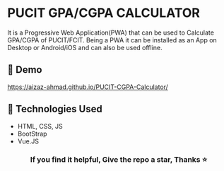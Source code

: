 <h1>PUCIT GPA/CGPA CALCULATOR</h1>
<p>It is a Progressive Web Application(PWA) that can be used to Calculate GPA/CGPA of PUCIT/FCIT. Being a PWA it can be installed as an App on Desktop or Android/iOS and can also be used offline.</p>
<h2>📼 Demo</h2>
<a href="https://aizaz-ahmad.github.io/PUCIT-CGPA-Calculator/">https://aizaz-ahmad.github.io/PUCIT-CGPA-Calculator/</a>
<h2>🧰 Technologies Used</h2>
<ul>
    <li>HTML, CSS, JS</li>
    <li>BootStrap</li>
    <li>Vue.JS</li>
</ul>
<h3 style="text-align:center;">If you find it helpful, Give the repo a star, Thanks ⭐</h3>
